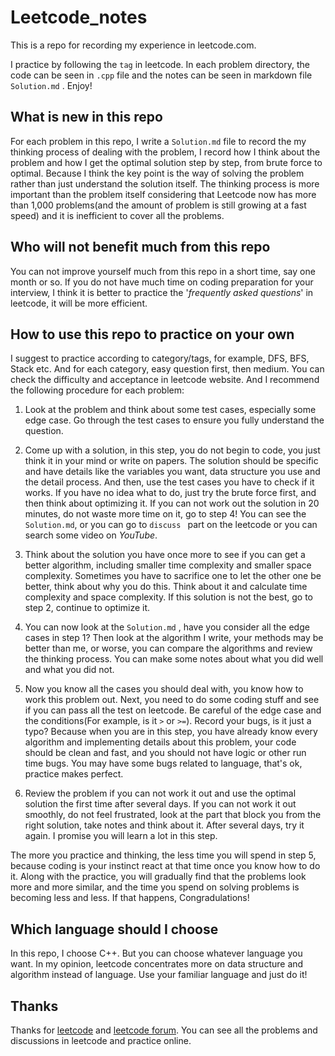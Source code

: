 # Leetcode_notes
This is a repo for recording my experience in leetcode.com. 

I practice by following the `tag` in leetcode. In each problem directory, the code can be seen in `.cpp` file and the notes can be seen in markdown file `Solution.md` . Enjoy!



## What is new in this repo

For each problem in this repo, I write a `Solution.md` file to record the my thinking process of dealing with the problem, I record how I think about the problem and how I get the optimal solution step by step, from brute force to optimal. Because I think the key point is the way of solving the problem rather than just understand the solution itself. The thinking process is more important than the problem itself considering that Leetcode now has more than 1,000 problems(and the amount of problem is still growing at a fast speed) and it is inefficient to cover all the problems.



## Who will not benefit much from this repo

You can not improve yourself much from this repo in a short time, say one month or so. If you do not have much time on coding preparation for your interview, I think it is better to practice the '*frequently asked questions*' in leetcode, it will be more efficient.



## How to use this repo to practice on your own

I suggest to practice according to category/tags, for example, DFS, BFS, Stack etc. And for each category, easy question first, then medium. You can check the difficulty and acceptance in leetcode website. And I recommend the following procedure for each problem:

1. Look at the problem and think about some test cases, especially some edge case. Go through the test cases to ensure you fully understand the question.

2. Come up with a solution, in this step, you do not begin to code, you just think it in your mind or write on papers. The solution should be specific and have details like the variables you want, data structure you use and the detail process. And then, use the test cases you have to check if it works. If you have no idea what to do, just try the brute force first, and then think about optimizing it. If you can not work out the solution in 20 minutes, do not waste more time on it, go to step 4! You can see the `Solution.md`, or you can go to `discuss ` part on the leetcode or you can search some video on *YouTube*.

3. Think about the solution you have once more to see if you can get a better algorithm, including smaller time complexity and smaller space complexity. Sometimes you have to sacrifice one to let the other one be better, think about why you do this. Think about it and calculate time complexity and space complexity. If this solution is not the best, go to step 2, continue to optimize it.

4. You can now look at the `Solution.md` , have you consider all the edge cases in step 1? Then look at the algorithm I write, your methods may be better than me, or worse, you can compare the algorithms and review the thinking process. You can make some notes about what you did well and what you did not.

5. Now you know all the cases you should deal with, you  know how to work this problem out. Next, you need to do some coding stuff and see if you can pass all the test on leetcode. Be careful of the edge case and the conditions(For example, is it `>` or `>=`). Record your bugs, is it just  a typo? Because when you are in this step, you have already know every algorithm and implementing details about this problem, your code should be clean and fast, and you should not have logic or other run time bugs. You may have some bugs related to language, that's ok, practice makes perfect.
6. Review the problem if you can not work it out and use the optimal solution the first time after several days. If you can not work it out smoothly, do not feel frustrated, look at the part that block you from the right solution, take notes and think about it. After several days, try it again. I promise you will learn a lot in this step.

The more you practice and thinking, the less time you will spend in step 5, because coding is your instinct react at that time once you know how to do it. Along with the practice, you will gradually find that the problems look more and more similar, and the time you spend on solving problems is becoming less and less. If that happens, Congradulations!



## Which language should I choose

In this repo, I choose C++. But you can choose whatever language you want. In my opinion, leetcode concentrates more on data structure and algorithm instead of language. Use your familiar language and just do it!



## Thanks

Thanks for [leetcode](https://leetcode.com/) and [leetcode forum](https://leetcode.com/discuss/). You can see all the problems and discussions in leetcode and practice online.

